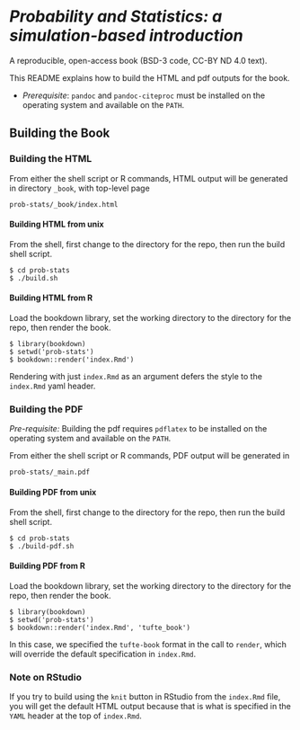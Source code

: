# *Probability and Statistics: a simulation-based introduction*  
A reproducible, open-access book (BSD-3 code, CC-BY ND 4.0 text).

This README explains how to build the HTML and pdf outputs for the
book.

* *Prerequisite*:  `pandoc` and `pandoc-citeproc` must be installed on
  the operating system and available on the `PATH`.

## Building the Book

### Building the HTML


From either the shell script or R commands, HTML output will be generated in directory `_book`, with top-level page

```
prob-stats/_book/index.html
```

#### Building HTML from unix

From the shell, first change to the directory for the repo, then run the build shell script.
```
$ cd prob-stats
$ ./build.sh
```

#### Building HTML from R

Load the bookdown library, set the working directory to the directory for the repo, then render the book.

```
$ library(bookdown)
$ setwd('prob-stats')
$ bookdown::render('index.Rmd')
```

Rendering with just `index.Rmd` as an argument defers the style to the `index.Rmd` yaml header.


### Building the PDF

*Pre-requisite:* Building the pdf requires `pdflatex` to be installed
  on the operating system and available on the `PATH`.

From either the shell script or R commands, PDF output will be
generated in

```
prob-stats/_main.pdf
```

#### Building PDF from unix

From the shell, first change to the directory for the repo, then run the build shell script.
```
$ cd prob-stats
$ ./build-pdf.sh
```


#### Building PDF from R

Load the bookdown library, set the working directory to the directory for the repo, then render the book.

```
$ library(bookdown)
$ setwd('prob-stats')
$ bookdown::render('index.Rmd', 'tufte_book')
```

In this case, we specified the `tufte-book` format in the call to
`render`, which will override the default specification in `index.Rmd`.

### Note on RStudio

If you try to build using the `knit` button in RStudio from the
`index.Rmd` file, you will get the default HTML output because that is
what is specified in the `YAML` header at the top of `index.Rmd`.
